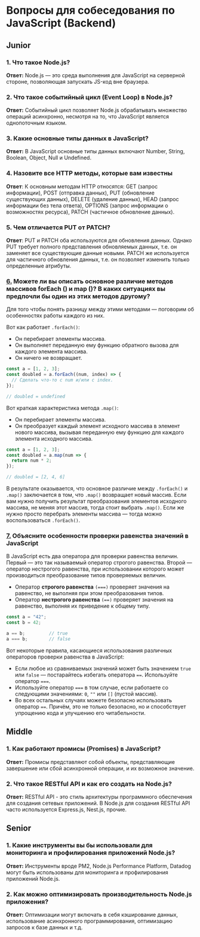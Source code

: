 # Вопросы для собеседования по JavaScript (Backend)

## Junior
### 1. Что такое Node.js?
**Ответ:** Node.js — это среда выполнения для JavaScript на серверной стороне, позволяющая запускать JS-код вне браузера.

### 2. Что такое событийный цикл (Event Loop) в Node.js?
**Ответ:** Событийный цикл позволяет Node.js обрабатывать множество операций асинхронно, несмотря на то, что JavaScript является однопоточным языком.

### 3. Какие основные типы данных в JavaScript?
**Ответ:** В JavaScript основные типы данных включают Number, String, Boolean, Object, Null и Undefined.

### 4. Назовите все HTTP методы, которые вам известны
**Ответ**: К основным методам HTTP относятся: GET (запрос информации), POST (отправка данных), PUT (обновление существующих данных), DELETE (удаление данных), HEAD (запрос информации без тела ответа), OPTIONS (запрос информации о возможностях ресурса), PATCH (частичное обновление данных).

### 5. Чем отличается PUT от PATCH?
**Ответ**: PUT и PATCH оба используются для обновления данных. Однако PUT требует полного представления обновляемых данных, т.е. он заменяет все существующие данные новыми. PATCH же используется для частичного обновления данных, т.е. он позволяет изменить только определенные атрибуты.

### [6.](https://github.com/ninja-js/js-interview#13:~:text=%3B%20//%2010-,%D0%9C%D0%BE%D0%B6%D0%B5%D1%82%D0%B5%20%D0%BB%D0%B8%20%D0%B2%D1%8B%20%D0%BE%D0%BF%D0%B8%D1%81%D0%B0%D1%82%D1%8C%20%D0%BE%D1%81%D0%BD%D0%BE%D0%B2%D0%BD%D0%BE%D0%B5%20%D1%80%D0%B0%D0%B7%D0%BB%D0%B8%D1%87%D0%B8%D0%B5%20%D0%BC%D0%B5%D1%82%D0%BE%D0%B4%D0%BE%D0%B2%20%D0%BC%D0%B0%D1%81%D1%81%D0%B8%D0%B2%D0%BE%D0%B2%20forEach%20()%20%D0%B8%20map%20()%3F%20%D0%92%20%D0%BA%D0%B0%D0%BA%D0%B8%D1%85%20%D1%81%D0%B8%D1%82%D1%83%D0%B0%D1%86%D0%B8%D1%8F%D1%85%20%D0%B2%D1%8B%20%D0%BF%D1%80%D0%B5%D0%B4%D0%BF%D0%BE%D1%87%D0%BB%D0%B8%20%D0%B1%D1%8B%20%D0%BE%D0%B4%D0%B8%D0%BD%20%D0%B8%D0%B7%20%D1%8D%D1%82%D0%B8%D1%85%20%D0%BC%D0%B5%D1%82%D0%BE%D0%B4%D0%BE%D0%B2%20%D0%B4%D1%80%D1%83%D0%B3%D0%BE%D0%BC%D1%83%3F,-%D0%94%D0%BB%D1%8F%20%D1%82%D0%BE%D0%B3%D0%BE%20%D1%87%D1%82%D0%BE%D0%B1%D1%8B) Можете ли вы описать основное различие методов массивов forEach () и map ()? В каких ситуациях вы предпочли бы один из этих методов другому?

Для того чтобы понять разницу между этими методами — поговорим об особенностях работы каждого из них.

Вот как работает `.forEach()`:

- Он перебирает элементы массива.
- Он выполняет переданную ему функцию обратного вызова для каждого элемента массива.
- Он ничего не возвращает.

```js
const a = [1, 2, 3];
const doubled = a.forEach((num, index) => {
  // Сделать что-то с num и/или с index.
});

// doubled = undefined
```

Вот краткая характеристика метода `.map()`:

- Он перебирает элементы массива.
- Он преобразует каждый элемент исходного массива в элемент нового массива, вызывая переданную ему функцию для каждого элемента исходного массива.

```js
const a = [1, 2, 3];
const doubled = a.map(num => {
  return num * 2;
});

// doubled = [2, 4, 6]
```

В результате оказывается, что основное различие между `.forEach()` и `.map()` заключается в том, что `.map()` возвращает новый массив. Если вам нужно получить результат преобразования элементов исходного массива, не меняя этот массив, тогда стоит выбрать `.map()`. Если же нужно просто перебрать элементы массива — тогда можно воспользоваться `.forEach()`.

### [7.](https://github.com/ninja-js/js-interview#:~:text=%D1%80%D0%B0%D1%81%D1%81%D0%BA%D0%B0%D0%B7%D0%B0%D1%82%D1%8C%20%D0%BE%20%D0%BA%D0%B0%D0%B6%D0%B4%D0%BE%D0%BC.-,%D0%9E%D0%B1%D1%8A%D1%8F%D1%81%D0%BD%D0%B8%D1%82%D0%B5%20%D0%BE%D1%81%D0%BE%D0%B1%D0%B5%D0%BD%D0%BD%D0%BE%D1%81%D1%82%D0%B8%20%D0%BF%D1%80%D0%BE%D0%B2%D0%B5%D1%80%D0%BA%D0%B8%20%D1%80%D0%B0%D0%B2%D0%B5%D0%BD%D1%81%D1%82%D0%B2%D0%B0%20%D0%B7%D0%BD%D0%B0%D1%87%D0%B5%D0%BD%D0%B8%D0%B9%20%D0%B2%20JavaScript,-%D0%92%20JavaScript%20%D0%B5%D1%81%D1%82%D1%8C) Объясните особенности проверки равенства значений в JavaScript

В JavaScript есть два оператора для проверки равенства величин. Первый — это так называемый оператор строгого равенства. Второй — оператор нестрогого равенства, при использовании которого может производиться преобразование типов проверяемых величин.

- Оператор __строгого равенства__ `(===)` проверяет значения на равенство, не выполняя при этом преобразования типов.
- Оператор __нестрогого равенства__ `(==)` проверяет значения на равенство, выполняя их приведение к общему типу.

```js
const a = "42";
const b = 42;

a == b;         // true
a === b;        // false
```

Вот некоторые правила, касающиеся использования различных операторов проверки равенства в JavaScript:

- Если любое из сравниваемых значений может быть значением `true` или `false` — постарайтесь избегать оператора `==`. Используйте оператор `===`.
- Используйте оператор `===` в том случае, если работаете со следующими значениями: `0`, `""` или `[]` (пустой массив).
- Во всех остальных случаях можете безопасно использовать оператор `==`. Причём, это не только безопасно, но и способствует упрощению кода и улучшению его читабельности.

## Middle
### 1. Как работают промисы (Promises) в JavaScript?
**Ответ:** Промисы представляют собой объекты, представляющие завершение или сбой асинхронной операции, и их возможное значение.

### 2. Что такое RESTful API и как его создать на Node.js?
**Ответ:** RESTful API - это стиль архитектуры программного обеспечения для создания сетевых приложений. В Node.js для создания RESTful API часто используется Express.js, Nest.js, прочие.

## Senior
### 1. Какие инструменты вы бы использовали для мониторинга и профилирования приложений Node.js?
**Ответ:** Инструменты вроде PM2, Node.js Performance Platform, Datadog могут быть использованы для мониторинга и профилирования приложений Node.js.

### 2. Как можно оптимизировать производительность Node.js приложения?
**Ответ:** Оптимизации могут включать в себя кэширование данных, использование асинхронного программирования, оптимизацию запросов к базе данных и т.д.
